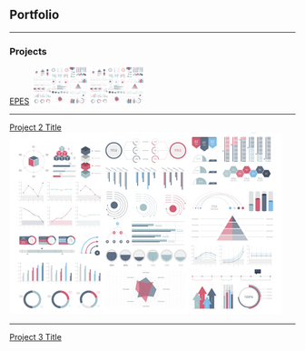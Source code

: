 ## Portfolio

---

### Projects

[EPES](/sample_page)
<img src="images/dummy_thumbnail.jpg" width="100"/><img src="images/dummy_thumbnail.jpg" width="100"/>


---
[Project 2 Title](/pdf/sample_presentation.pdf)
<img src="images/dummy_thumbnail.jpg?raw=true"/>

---
[Project 3 Title](http://example.com/)


